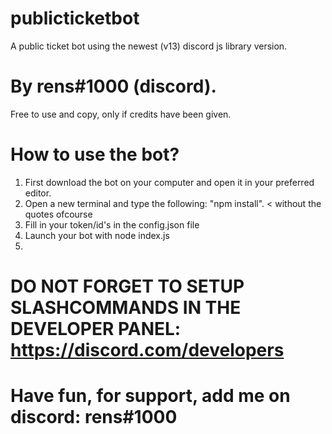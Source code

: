 # publicticketbot
A public ticket bot using the newest (v13) discord js library version.

# By rens#1000 (discord).
Free to use and copy, only if credits have been given.

# How to use the bot?

1. First download the bot on your computer and open it in your preferred editor.
2. Open a new terminal and type the following: "npm install". < without the quotes ofcourse
3. Fill in your token/id's in the config.json file
4. Launch your bot with node index.js
5. 
# DO NOT FORGET TO SETUP SLASHCOMMANDS IN THE DEVELOPER PANEL: https://discord.com/developers
# Have fun, for support, add me on discord: rens#1000

